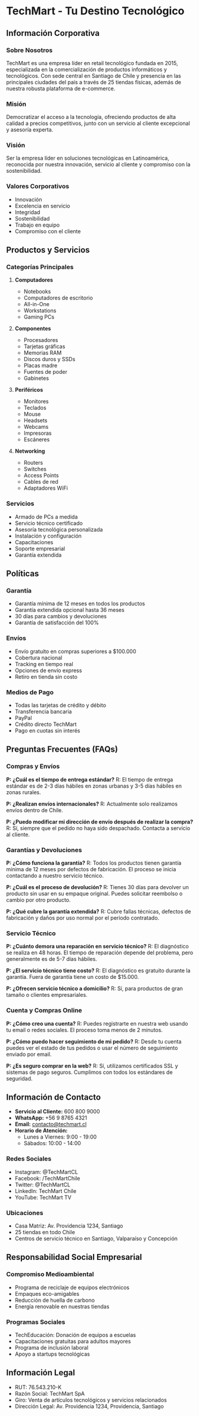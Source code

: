 # TechMart - Tu Destino Tecnológico
## Información Corporativa

### Sobre Nosotros
TechMart es una empresa líder en retail tecnológico fundada en 2015, especializada en la comercialización de productos informáticos y tecnológicos. Con sede central en Santiago de Chile y presencia en las principales ciudades del país a través de 25 tiendas físicas, además de nuestra robusta plataforma de e-commerce.

### Misión
Democratizar el acceso a la tecnología, ofreciendo productos de alta calidad a precios competitivos, junto con un servicio al cliente excepcional y asesoría experta.

### Visión
Ser la empresa líder en soluciones tecnológicas en Latinoamérica, reconocida por nuestra innovación, servicio al cliente y compromiso con la sostenibilidad.

### Valores Corporativos
- Innovación
- Excelencia en servicio
- Integridad
- Sostenibilidad
- Trabajo en equipo
- Compromiso con el cliente

## Productos y Servicios

### Categorías Principales
1. **Computadores**
   - Notebooks
   - Computadores de escritorio
   - All-in-One
   - Workstations
   - Gaming PCs

2. **Componentes**
   - Procesadores
   - Tarjetas gráficas
   - Memorias RAM
   - Discos duros y SSDs
   - Placas madre
   - Fuentes de poder
   - Gabinetes

3. **Periféricos**
   - Monitores
   - Teclados
   - Mouse
   - Headsets
   - Webcams
   - Impresoras
   - Escáneres

4. **Networking**
   - Routers
   - Switches
   - Access Points
   - Cables de red
   - Adaptadores WiFi

### Servicios
- Armado de PCs a medida
- Servicio técnico certificado
- Asesoría tecnológica personalizada
- Instalación y configuración
- Capacitaciones
- Soporte empresarial
- Garantía extendida

## Políticas

### Garantía
- Garantía mínima de 12 meses en todos los productos
- Garantía extendida opcional hasta 36 meses
- 30 días para cambios y devoluciones
- Garantía de satisfacción del 100%

### Envíos
- Envío gratuito en compras superiores a $100.000
- Cobertura nacional
- Tracking en tiempo real
- Opciones de envío express
- Retiro en tienda sin costo

### Medios de Pago
- Todas las tarjetas de crédito y débito
- Transferencia bancaria
- PayPal
- Crédito directo TechMart
- Pago en cuotas sin interés

## Preguntas Frecuentes (FAQs)

### Compras y Envíos

**P: ¿Cuál es el tiempo de entrega estándar?**
R: El tiempo de entrega estándar es de 2-3 días hábiles en zonas urbanas y 3-5 días hábiles en zonas rurales.

**P: ¿Realizan envíos internacionales?**
R: Actualmente solo realizamos envíos dentro de Chile.

**P: ¿Puedo modificar mi dirección de envío después de realizar la compra?**
R: Sí, siempre que el pedido no haya sido despachado. Contacta a servicio al cliente.

### Garantías y Devoluciones

**P: ¿Cómo funciona la garantía?**
R: Todos los productos tienen garantía mínima de 12 meses por defectos de fabricación. El proceso se inicia contactando a nuestro servicio técnico.

**P: ¿Cuál es el proceso de devolución?**
R: Tienes 30 días para devolver un producto sin usar en su empaque original. Puedes solicitar reembolso o cambio por otro producto.

**P: ¿Qué cubre la garantía extendida?**
R: Cubre fallas técnicas, defectos de fabricación y daños por uso normal por el período contratado.

### Servicio Técnico

**P: ¿Cuánto demora una reparación en servicio técnico?**
R: El diagnóstico se realiza en 48 horas. El tiempo de reparación depende del problema, pero generalmente es de 5-7 días hábiles.

**P: ¿El servicio técnico tiene costo?**
R: El diagnóstico es gratuito durante la garantía. Fuera de garantía tiene un costo de $15.000.

**P: ¿Ofrecen servicio técnico a domicilio?**
R: Sí, para productos de gran tamaño o clientes empresariales.

### Cuenta y Compras Online

**P: ¿Cómo creo una cuenta?**
R: Puedes registrarte en nuestra web usando tu email o redes sociales. El proceso toma menos de 2 minutos.

**P: ¿Cómo puedo hacer seguimiento de mi pedido?**
R: Desde tu cuenta puedes ver el estado de tus pedidos o usar el número de seguimiento enviado por email.

**P: ¿Es seguro comprar en la web?**
R: Sí, utilizamos certificados SSL y sistemas de pago seguros. Cumplimos con todos los estándares de seguridad.

## Información de Contacto

- **Servicio al Cliente:** 600 800 9000
- **WhatsApp:** +56 9 8765 4321
- **Email:** contacto@techmart.cl
- **Horario de Atención:** 
  - Lunes a Viernes: 9:00 - 19:00
  - Sábados: 10:00 - 14:00

### Redes Sociales
- Instagram: @TechMartCL
- Facebook: /TechMartChile
- Twitter: @TechMartCL
- LinkedIn: TechMart Chile
- YouTube: TechMart TV

### Ubicaciones
- Casa Matriz: Av. Providencia 1234, Santiago
- 25 tiendas en todo Chile
- Centros de servicio técnico en Santiago, Valparaíso y Concepción

## Responsabilidad Social Empresarial

### Compromiso Medioambiental
- Programa de reciclaje de equipos electrónicos
- Empaques eco-amigables
- Reducción de huella de carbono
- Energía renovable en nuestras tiendas

### Programas Sociales
- TechEducación: Donación de equipos a escuelas
- Capacitaciones gratuitas para adultos mayores
- Programa de inclusión laboral
- Apoyo a startups tecnológicas

## Información Legal
- RUT: 76.543.210-K
- Razón Social: TechMart SpA
- Giro: Venta de artículos tecnológicos y servicios relacionados
- Dirección Legal: Av. Providencia 1234, Providencia, Santiago